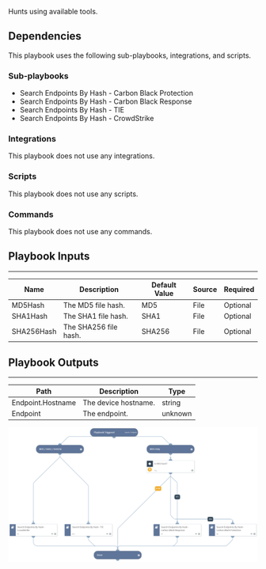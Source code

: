 Hunts using available tools.

## Dependencies
This playbook uses the following sub-playbooks, integrations, and scripts.

### Sub-playbooks
* Search Endpoints By Hash - Carbon Black Protection
* Search Endpoints By Hash - Carbon Black Response
* Search Endpoints By Hash - TIE
* Search Endpoints By Hash - CrowdStrike

### Integrations
This playbook does not use any integrations.

### Scripts
This playbook does not use any scripts.

### Commands
This playbook does not use any commands.

## Playbook Inputs
---

| **Name** | **Description** | **Default Value** | **Source** | **Required** |
| --- | --- | --- | --- | --- |
| MD5Hash | The MD5 file hash. | MD5 | File | Optional |
| SHA1Hash | The SHA1 file hash. | SHA1 | File | Optional |
| SHA256Hash | The SHA256 file hash. | SHA256 | File | Optional |

## Playbook Outputs
---

| **Path** | **Description** | **Type** |
| --- | --- | --- |
| Endpoint.Hostname | The device hostname. | string |
| Endpoint | The endpoint. | unknown |

![Search_Endpoints_By_Hash_Generic](https://github.com/demisto/content/blob/1bdd5229392bd86f0cc58265a24df23ee3f7e662/docs/images/playbooks/Search_Endpoints_By_Hash_Generic.png)
